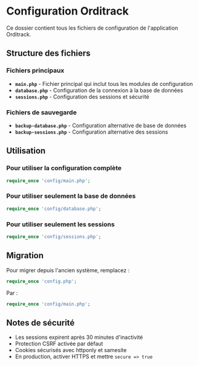 # Configuration Orditrack

Ce dossier contient tous les fichiers de configuration de l'application Orditrack.

## Structure des fichiers

### Fichiers principaux
- **`main.php`** - Fichier principal qui inclut tous les modules de configuration
- **`database.php`** - Configuration de la connexion à la base de données
- **`sessions.php`** - Configuration des sessions et sécurité

### Fichiers de sauvegarde
- **`backup-database.php`** - Configuration alternative de base de données
- **`backup-sessions.php`** - Configuration alternative des sessions

## Utilisation

### Pour utiliser la configuration complète
```php
require_once 'config/main.php';
```

### Pour utiliser seulement la base de données
```php
require_once 'config/database.php';
```

### Pour utiliser seulement les sessions
```php
require_once 'config/sessions.php';
```

## Migration

Pour migrer depuis l'ancien système, remplacez :
```php
require_once 'config.php';
```

Par :
```php
require_once 'config/main.php';
```

## Notes de sécurité

- Les sessions expirent après 30 minutes d'inactivité
- Protection CSRF activée par défaut
- Cookies sécurisés avec httponly et samesite
- En production, activer HTTPS et mettre `secure => true`

